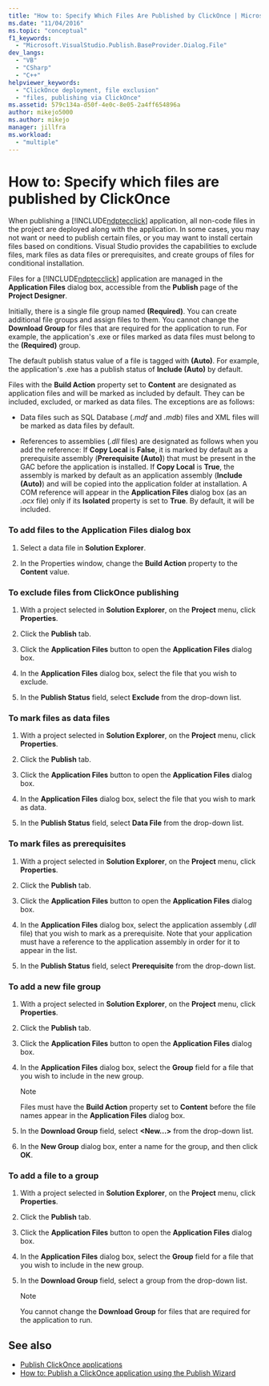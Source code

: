 ```yaml
---
title: "How to: Specify Which Files Are Published by ClickOnce | Microsoft Docs"
ms.date: "11/04/2016"
ms.topic: "conceptual"
f1_keywords:
  - "Microsoft.VisualStudio.Publish.BaseProvider.Dialog.File"
dev_langs:
  - "VB"
  - "CSharp"
  - "C++"
helpviewer_keywords:
  - "ClickOnce deployment, file exclusion"
  - "files, publishing via ClickOnce"
ms.assetid: 579c134a-d50f-4e0c-8e05-2a4ff654896a
author: mikejo5000
ms.author: mikejo
manager: jillfra
ms.workload:
  - "multiple"
---
```

# How to: Specify which files are published by ClickOnce
When publishing a [!INCLUDE[ndptecclick](../deployment/includes/ndptecclick_md.md)] application, all non-code files in the project are deployed along with the application. In some cases, you may not want or need to publish certain files, or you may want to install certain files based on conditions. Visual Studio provides the capabilities to exclude files, mark files as data files or prerequisites, and create groups of files for conditional installation.

 Files for a [!INCLUDE[ndptecclick](../deployment/includes/ndptecclick_md.md)] application are managed in the **Application Files** dialog box, accessible from the **Publish** page of the **Project Designer**.

 Initially, there is a single file group named **(Required)**. You can create additional file groups and assign files to them. You cannot change the **Download Group** for files that are required for the application to run. For example, the application's .exe or files marked as data files must belong to the **(Required)** group.

 The default publish status value of a file is tagged with **(Auto)**. For example, the application's .exe has a publish status of **Include (Auto)** by default.

 Files with the **Build Action** property set to **Content** are designated as application files and will be marked as included by default. They can be included, excluded, or marked as data files. The exceptions are as follows:

-   Data files such as SQL Database (*.mdf* and *.mdb*) files and XML files will be marked as data files by default.

-   References to assemblies (*.dll* files) are designated as follows when you add the reference: If **Copy Local** is **False**, it is marked by default as a prerequisite assembly (**Prerequisite (Auto)**) that must be present in the GAC before the application is installed. If **Copy Local** is **True**, the assembly is marked by default as an application assembly (**Include (Auto)**) and will be copied into the application folder at installation. A COM reference will appear in the **Application Files** dialog box (as an *.ocx* file) only if its **Isolated** property is set to **True**. By default, it will be included.

### To add files to the Application Files dialog box

1.  Select a data file in **Solution Explorer**.

2.  In the Properties window, change the **Build Action** property to the **Content** value.

### To exclude files from ClickOnce publishing

1.  With a project selected in **Solution Explorer**, on the **Project** menu, click **Properties**.

2.  Click the **Publish** tab.

3.  Click the **Application Files** button to open the **Application Files** dialog box.

4.  In the **Application Files** dialog box, select the file that you wish to exclude.

5.  In the **Publish Status** field, select **Exclude** from the drop-down list.

### To mark files as data files

1.  With a project selected in **Solution Explorer**, on the **Project** menu, click **Properties**.

2.  Click the **Publish** tab.

3.  Click the **Application Files** button to open the **Application Files** dialog box.

4.  In the **Application Files** dialog box, select the file that you wish to mark as data.

5.  In the **Publish Status** field, select **Data File** from the drop-down list.

### To mark files as prerequisites

1.  With a project selected in **Solution Explorer**, on the **Project** menu, click **Properties**.

2.  Click the **Publish** tab.

3.  Click the **Application Files** button to open the **Application Files** dialog box.

4.  In the **Application Files** dialog box, select the application assembly (*.dll* file) that you wish to mark as a prerequisite. Note that your application must have a reference to the application assembly in order for it to appear in the list.

5.  In the **Publish Status** field, select **Prerequisite** from the drop-down list.

### To add a new file group

1.  With a project selected in **Solution Explorer**, on the **Project** menu, click **Properties**.

2.  Click the **Publish** tab.

3.  Click the **Application Files** button to open the **Application Files** dialog box.

4.  In the **Application Files** dialog box, select the **Group** field for a file that you wish to include in the new group.

    > [!NOTE]
    >  Files must have the **Build Action** property set to **Content** before the file names appear in the **Application Files** dialog box.

5.  In the **Download Group** field, select **\<New...>** from the drop-down list.

6.  In the **New Group** dialog box, enter a name for the group, and then click **OK**.

### To add a file to a group

1.  With a project selected in **Solution Explorer**, on the **Project** menu, click **Properties**.

2.  Click the **Publish** tab.

3.  Click the **Application Files** button to open the **Application Files** dialog box.

4.  In the **Application Files** dialog box, select the **Group** field for a file that you wish to include in the new group.

5.  In the **Download Group** field, select a group from the drop-down list.

    > [!NOTE]
    >  You cannot change the **Download Group** for files that are required for the application to run.

## See also
- [Publish ClickOnce applications](../deployment/publishing-clickonce-applications.md)
- [How to: Publish a ClickOnce application using the Publish Wizard](../deployment/how-to-publish-a-clickonce-application-using-the-publish-wizard.md)